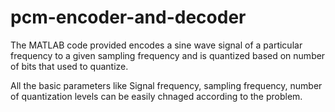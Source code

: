 # pcm-encoder-and-decoder
The MATLAB code provided encodes a sine wave signal of a particular frequency to a given sampling frequency and is quantized based on number of bits that used to quantize.

All the basic parameters like Signal frequency, sampling frequency, number of quantization levels can be easily chnaged according to the problem.
